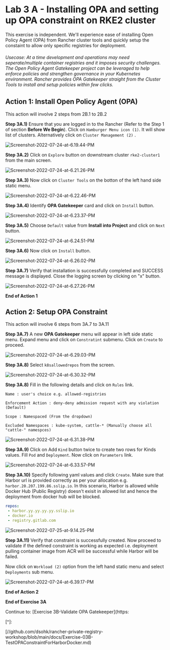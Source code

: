 # Lab 3 A - Installing OPA and setting up OPA constraint on RKE2 cluster

This exercise is independent. We'll experience ease of installing Open Policy Agent (OPA) from Rancher cluster tools and quickly setup the constaint to allow only specific registries for deployment. 

###### Usecase: At a time development and operations may need seperate/multiple container registries and it imposes security challenges. The Open Policy Agent Gatekeeper project can be leveraged to help enforce policies and strengthen governance in your Kubernetes environment. Rancher provides OPA Gatekeeper straight from the Cluster Tools to install and setup policies within few clicks. 



## Action 1: Install Open Policy Agent (OPA) 

This action will involve 2 steps from 2B.1 to 2B.2

**Step 3A.1)** Ensure that you are logged in to the Rancher (Refer to the Step 1 of section **Before We Begin**). Click on `Hamburger Menu icon (1)`. It will show list of clusters. Alternatively click on `Cluster Management (2)` .

![Screenshot-2022-07-24-at-6.19.44-PM](../images/Screenshot-2022-07-24-at-6.19.44-PM.png)

**Step 3A.2)** Click on `Explore` button on downstream cluster `rke2-cluster1` from the main screen.

![Screenshot-2022-07-24-at-6.21.26-PM](../images/Screenshot-2022-07-24-at-6.21.26-PM.png)

**Step 3A.3)** Now click on `Cluster Tools` on the botton of the left hand side static menu.  

![Screenshot-2022-07-24-at-6.22.46-PM](../images/Screenshot-2022-07-24-at-6.22.46-PM.png)



**Step 3A.4)** Identify **OPA Gatekeeper** card and click on `Install` button. 

![Screenshot-2022-07-24-at-6.23.37-PM](../images/Screenshot-2022-07-24-at-6.23.37-PM.png)



**Step 3A.5)** Choose `Default` value from **Install into Project** and click on `Next` button. 

![Screenshot-2022-07-24-at-6.24.51-PM](../images/Screenshot-2022-07-24-at-6.24.51-PM.png)



**Step 3A.6)** Now click on `Install` button. 

![Screenshot-2022-07-24-at-6.26.02-PM](../images/Screenshot-2022-07-24-at-6.26.02-PM.png)



**Step 3A.7)** Verify that installation is successfully completed and SUCCESS message is displayed. Close the logging screen by clicking on "x" button.  

![Screenshot-2022-07-24-at-6.27.26-PM](../images/Screenshot-2022-07-24-at-6.27.26-PM.png)



**End of Action 1**



## Action 2: Setup OPA Constraint

This action will involve 6 steps from 3A.7 to 3A.11

**Step 3A.7)** A new **OPA Gatekeeper** menu will appear in left side static menu. Expand menu and click on `Constratint` submenu. Click on `Create` to proceed. 

![Screenshot-2022-07-24-at-6.29.03-PM](../images/Screenshot-2022-07-24-at-6.29.03-PM.png)



**Step 3A.8)** Select `k8sallowedrepos` from the screen. 

![Screenshot-2022-07-24-at-6.30.32-PM](../images/Screenshot-2022-07-24-at-6.30.32-PM.png)



**Step 3A.8)** Fill in the following details and click on `Rules` link. 

`Name : user's choice e.g. allowed-registries`

`Enforcement Action : deny-deny admission request with any violation (Default)`

`Scope : Namespaced (From the dropdown)`

`Excluded Namespaces : kube-system, cattle-* (Manually choose all "cattle-" namespces)`

![Screenshot-2022-07-24-at-6.31.38-PM](../images/Screenshot-2022-07-24-at-6.31.38-PM.png)



**Step 3A.9)** Click on Add `Kind` button twice to create two rows for Kinds values. Fill `Pod` and `Deployment`. Now click on `Parameters` link.  

![Screenshot-2022-07-24-at-6.33.57-PM](../images/Screenshot-2022-07-24-at-6.33.57-PM.png)



**Step 3A.10)** Specify following yaml values and click `Create`. Make sure that Harbor url is provided correctly as per your allocation e.g. `harbor.20.207.199.86.sslip.io`. In this scenario, Harbor is allowed while Docker Hub (Public Registry) doesn't exisit in allowed list and hence the deployment from docker hub will be blocked.  

```yaml
repos:
 - harbor.yy.yy.yy.yy.sslip.io
 - docker.io
 - registry.gitlab.com
```

![Screenshot-2022-07-25-at-9.14.25-PM](../images/Screenshot-2022-07-25-at-9.14.25-PM.png)

**Step 3A.11)** Verify that constraint is successfully created. Now proceed to validate if the defined constraint is working as expected i.e. deployment pulling container image from ACR will be successful while Harbor will be failed. 

Now click on `Workload (2)` option from the left hand static menu and select `Deployments` sub menu. 

![Screenshot-2022-07-24-at-6.39.17-PM](../images/Screenshot-2022-07-24-at-6.39.17-PM.png)



**End of Action 2**

**End of Exercise 3A**





Continue to: [Exercise 3B-Validate OPA Gatekeeper](https:

[^]: 

[//github.com/dsohk/rancher-private-registry-workshop/blob/main/docs/Exercise-03B-TestOPAConstraintForHarborDocker.md)




